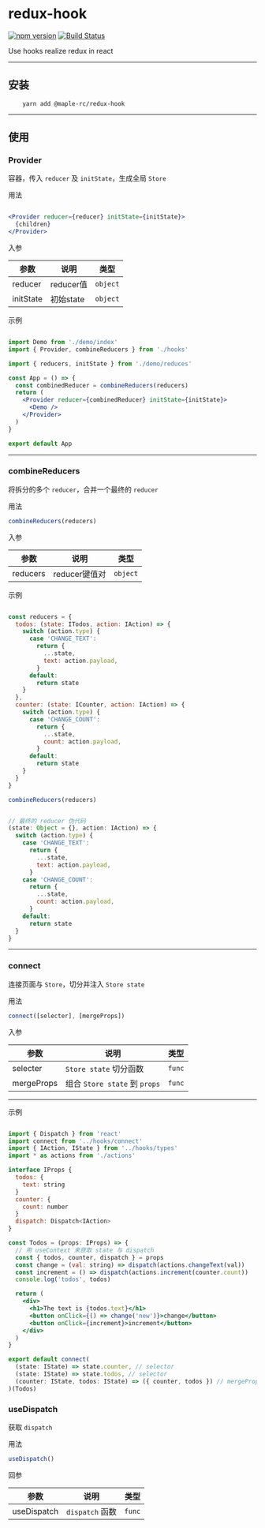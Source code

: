 # redux-hook

 [![npm version](https://img.shields.io/npm/v/@maple-rc/redux-hook.svg?style=flat)](https://www.npmjs.com/package/@maple-rc/redux-hook) [![Build Status](https://travis-ci.org/liujian10/redux-hook.svg?branch=master)](https://travis-ci.org/liujian10/redux-hook)

Use hooks realize redux in react

---

## 安装

```
    yarn add @maple-rc/redux-hook
```

---

## 使用

### Provider

容器，传入 `reducer` 及 `initState`，生成全局 `Store`

用法

```jsx

<Provider reducer={reducer} initState={initState}>
  {children}
</Provider>

```

入参

| 参数    | 说明         | 类型                                                 |
|---------|--------------|------------------------------------------------------|
|reducer|reducer值|`object`|
|initState|初始state|`object`|

示例

```jsx

import Demo from './demo/index'
import { Provider, combineReducers } from './hooks'

import { reducers, initState } from './demo/reduces'

const App = () => {
  const combinedReducer = combineReducers(reducers)
  return (
    <Provider reducer={combinedReducer} initState={initState}>
      <Demo />
    </Provider>
  )
}

export default App

```

---

### combineReducers

将拆分的多个 `reducer`，合并一个最终的 `reducer`

用法

```jsx
combineReducers(reducers)
```

入参

| 参数    | 说明         | 类型                                                 |
|---------|--------------|------------------------------------------------------|
|reducers|reducer键值对|`object`|

示例

```jsx

const reducers = {
  todos: (state: ITodos, action: IAction) => {
    switch (action.type) {
      case 'CHANGE_TEXT':
        return {
          ...state,
          text: action.payload,
        }
      default:
        return state
    }
  },
  counter: (state: ICounter, action: IAction) => {
    switch (action.type) {
      case 'CHANGE_COUNT':
        return {
          ...state,
          count: action.payload,
        }
      default:
        return state
    }
  }
}

combineReducers(reducers)

```

```jsx

// 最终的 reducer 伪代码
(state: Object = {}, action: IAction) => {
  switch (action.type) {
    case 'CHANGE_TEXT':
      return {
        ...state,
        text: action.payload,
      }
    case 'CHANGE_COUNT':
      return {
        ...state,
        count: action.payload,
      }
    default:
      return state
  }
}
```

---

### connect

连接页面与 `Store`，切分并注入 `Store state`

用法

```javascript
connect([selecter], [mergeProps])
```

入参

| 参数    | 说明         | 类型                                                 |
|---------|--------------|------------------------------------------------------|
|selecter|`Store state` 切分函数|`func`|
|mergeProps|组合 `Store state` 到 `props`|`func`|

---

示例

```jsx

import { Dispatch } from 'react'
import connect from '../hooks/connect'
import { IAction, IState } from '../hooks/types'
import * as actions from './actions'

interface IProps {
  todos: {
    text: string
  }
  counter: {
    count: number
  }
  dispatch: Dispatch<IAction>
}

const Todos = (props: IProps) => {
  // 用 useContext 来获取 state 与 dispatch
  const { todos, counter, dispatch } = props
  const change = (val: string) => dispatch(actions.changeText(val))
  const increment = () => dispatch(actions.increment(counter.count))
  console.log('todos', todos)

  return (
    <div>
      <h1>The text is {todos.text}</h1>
      <button onClick={() => change('new')}>change</button>
      <button onClick={increment}>increment</button>
    </div>
  )
}

export default connect(
  (state: IState) => state.counter, // selector
  (state: IState) => state.todos, // selector
  (counter: IState, todos: IState) => ({ counter, todos }) // mergeProps
)(Todos)

```

### useDispatch

获取 `dispatch`

用法

```javascript
useDispatch()
```

回参

| 参数    | 说明         | 类型                                                 |
|---------|--------------|------------------------------------------------------|
|useDispatch|`dispatch` 函数|`func`|
